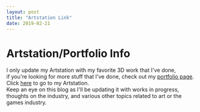 ```yaml
---
layout: post
title: "Artstation Link"
date: 2019-02-21
---
```


Artstation/Portfolio Info
===============

I only update my Artstation with my favorite 3D work that I've done,<br/>
if you're looking for more stuff that I've done, check out my [portfolio page](https://alexmannion.github.io/portfolio/).<br/>
Click [here](https://www.artstation.com/dnompal) to go to my Artstation.<br/>
Keep an eye on this blog as I'll be updating it with works in progress, thoughts on the industry, and various other topics related to art or the games industry.<br/><br/>